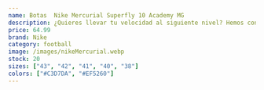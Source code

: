 ```yaml
---
name: Botas  Nike Mercurial Superfly 10 Academy MG
description: ¿Quieres llevar tu velocidad al siguiente nivel? Hemos confeccionado estas botas Academy con una unidad Air Zoom mejorada en el talón. Te dan la sensación de propulsión que necesitas para superar la línea defensiva
price: 64.99
brand: Nike
category: football
image: /images/nikeMercurial.webp
stock: 20
sizes: ["43", "42", "41", "40", "38"]
colors: ["#C3D7DA", "#EF5260"]
---
```

